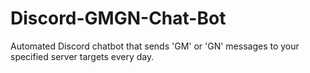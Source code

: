 # Discord-GMGN-Chat-Bot
Automated Discord chatbot that sends 'GM' or 'GN' messages to your specified server targets every day.
